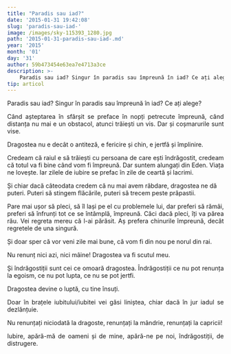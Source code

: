 ```yaml
---
title: "Paradis sau iad?"
date: '2015-01-31 19:42:08'
slug: 'paradis-sau-iad-'
image: /images/sky-115393_1280.jpg
path: '2015-01-31-paradis-sau-iad-.md'
year: '2015'
month: '01'
day: '31'
author: 59b473454e63ea7e4713a3ce
description: >-
    Paradis sau iad? Singur în paradis sau împreună în iad? Ce ați alege?Când așteptarea în sfârșit se preface în nopți petrecute împreună, când distanța nu mai e un obstacol, atunci trăiești un vis. Dar
tip: articol
---
```

<div class="kg-card-markdown"><p style="text-align: justify;">Paradis sau iad? Singur în paradis sau împreună în iad? Ce ați alege?</p>
<p style="text-align: justify;">Când așteptarea în sfârșit se preface în nopți petrecute împreună, când distanța nu mai e un obstacol, atunci trăiești un vis. Dar și coșmarurile sunt vise.</p>
<p style="text-align: justify;">Dragostea nu e decât o antiteză, e fericire și chin, e jertfă și împlinire.</p>
<p style="text-align: justify;">Credeam că raiul e să trăiești cu persoana de care ești îndrăgostit, credeam că totul va fi bine când vom fi împreună. Dar suntem alungați din Eden. Viața ne lovește. Iar zilele de iubire se prefac în zile de ceartă și lacrimi.</p>
<p>Și chiar dacă câteodata credem că nu mai avem răbdare, dragostea ne dă puteri. Puteri să stingem flăcările, puteri să trecem peste prăpastii.</p>
<p style="text-align: justify;">Pare mai ușor să pleci, să îl lași pe el cu problemele lui, dar preferi să rămâi, preferi să înfrunți tot ce se întâmplă, împreună. Căci dacă pleci, îți va părea rău. Vei regreta mereu că l-ai părăsit. Aș prefera chinurile împreună, decât regretele de una singură.</p>
<p style="text-align: justify;">Și doar sper că vor veni zile mai bune, că vom fi din nou pe norul din rai.</p>
<p style="text-align: justify;">Nu renunț nici azi, nici mâine! Dragostea  va fi scutul meu.</p>
<p style="text-align: justify;">Și îndrăgostiții sunt cei ce omoară dragostea. Îndrăgostiții ce nu pot renunța la egoism, ce nu pot lupta, ce nu se pot jertfi.</p>
<p style="text-align: justify;">Dragostea devine o luptă, cu tine însuți.</p>
<p style="text-align: justify;">Doar în brațele iubitului/iubitei vei găsi liniștea, chiar dacă în jur iadul se dezlănțuie.</p>
<p style="text-align: justify;">Nu renunțați niciodată la dragoste, renunțați la mândrie, renunțați la capricii!</p>
<p style="text-align: justify;">Iubire, apără-mă de oameni și de mine, apără-ne pe noi, îndrăgostiții, de distrugere.</p>
</div>
    